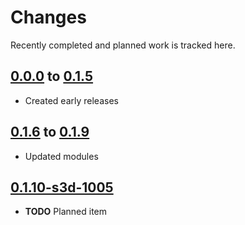 # Changes
Recently completed and planned work is tracked here.

## [0.0.0](.) to [0.1.5](.)
- Created early releases

## [0.1.6](.) to [0.1.9](.)
- Updated modules

## [0.1.10-s3d-1005](.)
- **TODO** Planned item
